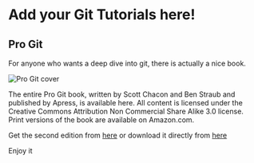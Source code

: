 # Add your Git Tutorials here!

## Pro Git

For anyone who wants a deep dive into git, there is actually a nice book.

![Pro Git cover](https://git-scm.com/images/progit2.png)

The entire Pro Git book, written by Scott Chacon and Ben Straub and published by Apress, is available here. All content is licensed under the Creative Commons Attribution Non Commercial Share Alike 3.0 license. Print versions of the book are available on Amazon.com.

Get the second edition from [here](https://git-scm.com/book/en/v2)
or download it directly from [here](https://github.com/progit/progit2/releases/download/2.1.88/progit.pdf)

Enjoy it
